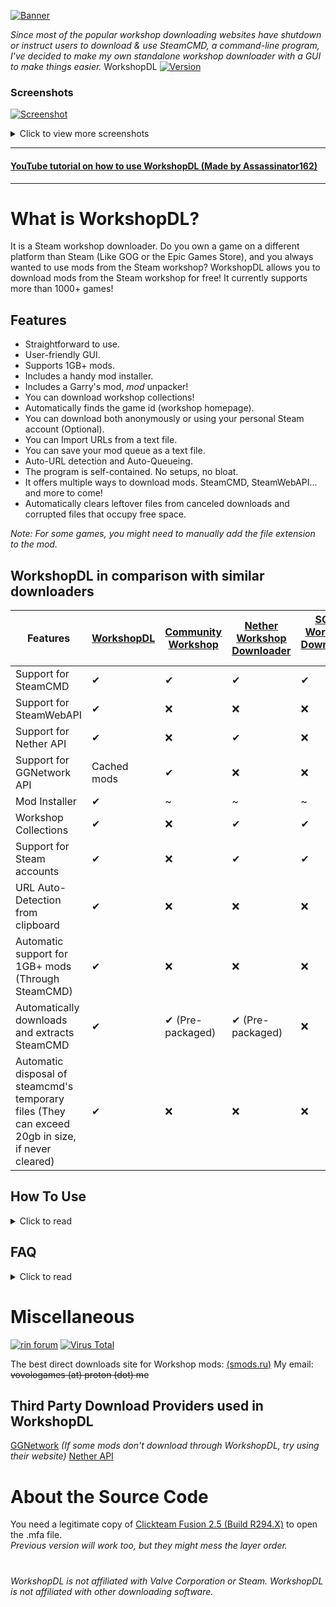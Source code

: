 [![Banner](https://raw.githubusercontent.com/imwaitingnow/WorkshopDL/main/screenshots/legacy/banner_opaque_red_download.png)](https://github.com/imwaitingnow/WorkshopDL/releases/latest)

<em>Since most of the popular workshop downloading websites have shutdown or instruct users to download & use SteamCMD, a command-line program,
I've decided to make my own standalone workshop downloader with a GUI to make things easier.</em>
WorkshopDL [![Version](https://img.shields.io/badge/version-2.0.0-blue?style=flat-square)](https://github.com/imwaitingnow/WorkshopDL/releases)


### Screenshots
[![Screenshot](https://raw.githubusercontent.com/imwaitingnow/WorkshopDL/main/screenshots/screenshot1.png)](https://github.com/imwaitingnow/WorkshopDL/releases)
<details closed>
<summary>Click to view more screenshots</summary>
<br>

[![Screenshot](https://raw.githubusercontent.com/imwaitingnow/WorkshopDL/main/screenshots/screenshot2.png)](https://github.com/imwaitingnow/WorkshopDL/releases)

[![Screenshot](https://raw.githubusercontent.com/imwaitingnow/WorkshopDL/main/screenshots/screenshot3.png)](https://github.com/imwaitingnow/WorkshopDL/releases)
</details>

----

#### [YouTube tutorial on how to use WorkshopDL (Made by Assassinator162)](https://youtu.be/lB3nz7k5Ao4?t=16)
----

# What is WorkshopDL?
It is a Steam workshop downloader.
Do you own a game on a different platform than Steam (Like GOG or the Epic Games Store),
and you always wanted to use mods from the Steam workshop?
WorkshopDL allows you to download mods from the Steam workshop for free!
It currently supports more than 1000+ games!

## Features
- Straightforward to use.
- User-friendly GUI.
- Supports 1GB+ mods.
- Includes a handy mod installer.
- Includes a Garry's mod, <em>mod</em> unpacker!
- You can download workshop collections!
- Automatically finds the game id (workshop homepage).
- You can download both anonymously or using your personal Steam account (Optional).
- You can Import URLs from a text file.
- You can save your mod queue as a text file.
- Auto-URL detection and Auto-Queueing.
- The program is self-contained. No setups, no bloat.
- It offers multiple ways to download mods. SteamCMD, SteamWebAPI... and more to come!
- Automatically clears leftover files from canceled downloads and corrupted files that occupy free space.

<em> Note: For some games, you might need to manually add the file extension to the mod.</em>

## WorkshopDL in comparison with similar downloaders
| Features                                                                                          | [WorkshopDL](https://github.com/VovoloGames/WorkshopDL) | [Community Workshop](https://github.com/CommunityWorkshop/CommunityWorkshopDownloader) | [Nether Workshop Downloader](https://github.com/NethercraftMC5608/NetherWorkshopDownloader) | [SCMD Workshop Downloader 2](https://github.com/BerdyAlexei/SCMD-Workshop-Downloader-2) |
|---------------------------------------------------------------------------------------------------|---------------------------------------------------------|----------------------------------------------------------------------------------------|---------------------------------------------------------------------------------------------|-----------------------------------------------------------------------------------------|
| Support for SteamCMD                                                                              | ✔                                                       | ✔                                                                                      | ✔                                                                                           | ✔                                                                                       | 
| Support for SteamWebAPI                                                                           | ✔                                                       | ❌                                                                                      | ❌                                                                                           | ❌                                                                                       | 
| Support for Nether API                                                                            | ✔                                                       | ❌                                                                                      | ✔                                                                                           | ❌                                                                                       | 
| Support for GGNetwork API                                                                         | Cached mods                                             | ✔                                                                                      | ❌                                                                                           | ❌                                                                                       | 
| Mod Installer                                                                                     | ✔                                                       | ~                                                                                      | ~                                                                                           | ~                                                                                       | 
| Workshop Collections                                                                              | ✔                                                       | ❌                                                                                      | ✔                                                                                           | ✔                                                                                       | 
| Support for Steam accounts                                                                        | ✔                                                       | ❌                                                                                      | ✔                                                                                           | ✔                                                                                       | 
| URL Auto-Detection from clipboard                                                                 | ✔                                                       | ❌                                                                                      | ❌                                                                                           | ❌                                                                                       | 
| Automatic support for 1GB+ mods (Through SteamCMD)                                                | ✔                                                       | ❌                                                                                      | ❌                                                                                           | ❌                                                                                       | 
| Automatically downloads and extracts SteamCMD                                                     | ✔                                                       | ✔ (Pre-packaged)                                                                       | ✔ (Pre-packaged)                                                                            | ❌                                                                                       | 
| Automatic disposal of steamcmd's temporary files (They can exceed 20gb in size, if never cleared) | ✔                                                       | ❌                                                                                      | ❌                                                                                           | ❌                                                                                       |

## How To Use
<details closed>
<summary>Click to read</summary>
<br>

`(You can read more information for various issues, inside WorkshopDL by going at "Help>Support".)`

1. Execute "WorkshopDL.exe"
Do *not* open the "steamcmd.exe" located inside the steamcmd folder.

2. At the "Workshop Homepage" box copy & paste, inside the box, the game's workshop homepage URL.
For example, here is a workshop homepage https://steamcommunity.com/app/4000/workshop/.

3. At the "Workshop mod URL" box copy & paste, inside the box, the URL of the mod you want to download.

4. Click download.
(Note: The first time it might take longer to download cause SteamCMD is downloading some necessary files.
This will *only* happen on your very first launch.)

5. After the download is completed, the folder containing the mod will open in a separate window.
6. Installation of mods differs from game to game.

Note 1: Games that aren't listed here https://steamdb.info/sub/17906/apps/ are not guaranteed to work.

Note 2: If a game does not work, try to download the mods using the AppID (Homepage) of its dedicated server.
You can also try downloading with SteamWebAPI.
It works with a lot of SteamCMD unsupported games, usually single-player ones.
</details>

## FAQ
<details closed>
<summary>Click to read</summary>
<br>

Q: Why would I need this?  
>  A: If you own a game on a different platform like GOG or the Epic Games store, you cannot download mods for the game, as the majority of mods are locked inside Steam's workshop. So instead of buying the game a second time to access the mods, you can use WorkshopDL.

Q: How does this work?  
>  A: It pretty much is a GUI that launches Valve's SteamCMD commandline tool with the needed parameters to download the workshop item you want.  
>
>  As of version 1.4.4 and above, it has a lot more complicated features, like workshop collection support, the ability to download mods using the >SteamWebAPI, a download queue... and the list goes on!

Q: Which games are supported by WorkshopDL?  
>  A: Games listed here https://steamdb.info/sub/17906/apps/ will work with no issues.
Other games might work too, but it is not guaranteed.

Q: Is this safe to use?  
>  A: Yes. It is completely safe! It is impossible to get banned for using this tool.
>If you mean virus-wise, it is clean and open-source! Here is a [VirusTotal scan](https://www.virustotal.com/gui/file/b37bde0316d26295d5628cfc3830847499f3a28fd1c8e22e00fc89d3a05019bf) of the latest version.
</details>

# Miscellaneous
[![rin forum](https://img.shields.io/badge/Forum%20Post-cs.rin.ru-darkgray?style=flat-square)](https://cs.rin.ru/forum/viewtopic.php?f=29&t=124583)
[![Virus Total](https://img.shields.io/badge/Virus%20Total%20Scan-v1.9.7%20Clean-brightgreen?style=flat-square)](https://www.virustotal.com/gui/file/b37bde0316d26295d5628cfc3830847499f3a28fd1c8e22e00fc89d3a05019bf)

The best direct downloads site for Workshop mods: [(smods.ru)](https://catalogue.smods.ru/) 
My email: ~~vovologames (at) proton (dot) me~~

## Third Party Download Providers used in WorkshopDL
[GGNetwork](https://ggntw.com/steam) <em>(If some mods don't download through WorkshopDL, try using their website)</em> 
[Nether API](https://github.com/NethercraftMC5608/NetherWorkshopDownloader/wiki/Supported-API-games)

# About the Source Code
You need a legitimate copy of [Clickteam Fusion 2.5 (Build R294.X)](https://www.clickteam.com/clickteam-fusion-2-5) to open the .mfa file.  
<Em>Previous version will work too, but they might mess the layer order.</em>

#
###### <em>WorkshopDL is not affiliated with Valve Corporation or Steam. WorkshopDL is not affiliated with other downloading software.</em>
